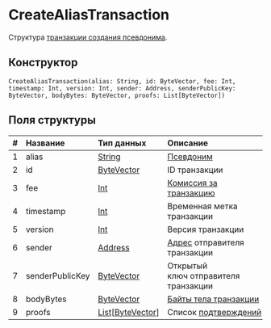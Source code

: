 # CreateAliasTransaction

Структура [транзакции создания псевдонима](/ru/blockchain/transaction-type/create-alias-transaction).

## Конструктор

``` ride
CreateAliasTransaction(alias: String, id: ByteVector, fee: Int, timestamp: Int, version: Int, sender: Address, senderPublicKey: ByteVector, bodyBytes: ByteVector, proofs: List[ByteVector])
```

## Поля структуры

| # | Название | Тип данных | Описание |
| :--- | :--- | :--- | :--- |
| 1 | alias | [String](/ru/ride/v4/data-types/string) | [Псевдоним](/ru/blockchain/account/alias) |
| 2 | id | [ByteVector](/ru/ride/v4/data-types/byte-vector) | ID транзакции |
| 3 | fee | [Int](/ru/ride/v4/data-types/int) | [Комиссия за транзакцию](/ru/blockchain/transaction/transaction-fee) |
| 4 | timestamp | [Int](/ru/ride/v4/data-types/int) | Временная метка транзакции |
| 5 | version | [Int](/ru/ride/v4/data-types/int) | Версия транзакции |
| 6 | sender | [Address](/ru/ride/v4/structures/common-structures/address) | [Адрес](/ru/blockchain/account/address) отправителя транзакции |
| 7 | senderPublicKey | [ByteVector](/ru/ride/v4/data-types/byte-vector) | Открытый ключ отправителя транзакции |
| 8 | bodyBytes | [ByteVector](/ru/ride/v4/data-types/byte-vector) | [Байты тела транзакции](/ru/blockchain/glossary#б) |
| 9 | proofs | [List](/ru/ride/v4/data-types/list)[[ByteVector](/ru/ride/v4/data-types/byte-vector)] | Список [подтверждений](/ru/blockchain/transaction/transaction-proof) |
